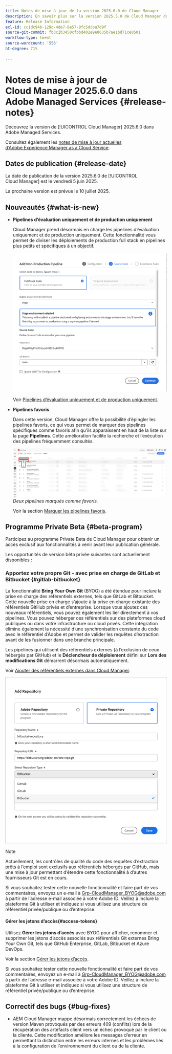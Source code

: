 ```yaml
---
title: Notes de mise à jour de la version 2025.6.0 de Cloud Manager
description: En savoir plus sur la version 2025.5.0 de Cloud Manager dans Adobe Managed Services.
feature: Release Information
exl-id: cc1dc94b-129d-4de7-8e57-8fc5dcba7d9f
source-git-commit: fb3c2b3450cfbbd402e9e0635b7ae1bd71ce0501
workflow-type: tm+mt
source-wordcount: '556'
ht-degree: 71%

---
```


# Notes de mise à jour de Cloud Manager 2025.6.0 dans Adobe Managed Services {#release-notes}

<!-- RELEASE WIKI  https://wiki.corp.adobe.com/display/DMSArchitecture/Cloud+Manager+2025.04.0+Release -->

Découvrez la version de [!UICONTROL Cloud Manager] 2025.6.0 dans Adobe Managed Services.

Consultez également les [notes de mise à jour actuelles d’Adobe Experience Manager as a Cloud Service](https://experienceleague.adobe.com/fr/docs/experience-manager-cloud-service/content/release-notes/home).

## Dates de publication {#release-date}

La date de publication de la version 2025.6.0 de [!UICONTROL Cloud Manager] est le vendredi 5 juin 2025.

<!-- There are no significant new features or bug fixes in the May Cloud Manager release. -->

La prochaine version est prévue le 10 juillet 2025.

<!-- SAVE FOR FUTURE POSSIBLE USE There are no significant new features or bug fixes in the May Cloud Manager release. -->


## Nouveautés {#what-is-new}

* **Pipelines d’évaluation uniquement et de production uniquement**

  Cloud Manager prend désormais en charge les pipelines d’évaluation uniquement et de production uniquement. Cette fonctionnalité vous permet de diviser les déploiements de production full stack en pipelines plus petits et spécifiques à un objectif. <!-- This feature went into GA from Private beta in the June 5, 2025 CM release -->

  ![Boîte de dialogue Ajouter un pipeline hors production avec le bouton radio Code de pile complète sélectionné et Environnement d’évaluation sélectionné](/help/release-notes/assets/add-non-production-pipeline.png)

  Voir [Pipelines d’évaluation uniquement et de production uniquement](/help/using/stage-prod-only.md).

* **Pipelines favoris**

  Dans cette version, Cloud Manager offre la possibilité d’épingler les pipelines favoris, ce qui vous permet de marquer des pipelines spécifiques comme favoris afin qu’ils apparaissent en haut de la liste sur la page **Pipelines**. Cette amélioration facilite la recherche et l’exécution des pipelines fréquemment consultés. <!-- CMGR-68293 -->

  ![Pipelines marqués comme favoris](/help/release-notes/assets/pipeline-favorites.png) *Deux pipelines marqués comme favoris.*

  Voir la section [Marquer les pipelines favoris](/help/using/managing-pipelines.md#pipeline-favorites).


## Programme Private Beta {#beta-program}

Participez au programme Private Beta de Cloud Manager pour obtenir un accès exclusif aux fonctionnalités à venir avant leur publication générale.

Les opportunités de version bêta privée suivantes sont actuellement disponibles :


### Apportez votre propre Git - avec prise en charge de GitLab et Bitbucket {#gitlab-bitbucket}

La fonctionnalité **Bring Your Own Git** (BYOG) a été étendue pour inclure la prise en charge des référentiels externes, tels que GitLab et Bitbucket. Cette nouvelle prise en charge s’ajoute à la prise en charge existante des référentiels GitHub privés et d’entreprise. Lorsque vous ajoutez ces nouveaux référentiels, vous pouvez également les lier directement à vos pipelines. Vous pouvez héberger ces référentiels sur des plateformes cloud publiques ou dans votre infrastructure ou cloud privés. Cette intégration élimine également la nécessité d’une synchronisation constante du code avec le référentiel d’Adobe et permet de valider les requêtes d’extraction avant de les fusionner dans une branche principale.

Les pipelines qui utilisent des référentiels externes (à l’exclusion de ceux hébergés par GitHub) et le **Déclencheur de déploiement** défini sur **Lors des modifications Git** démarrent désormais automatiquement.

Voir [Ajouter des référentiels externes dans Cloud Manager](/help/managing-code/external-repositories.md).

![Boîte de dialogue Ajouter un référentiel](/help/release-notes/assets/repositories-add-release-notes.png)

>[!NOTE]
>
>Actuellement, les contrôles de qualité du code des requêtes d’extraction prêts à l’emploi sont exclusifs aux référentiels hébergés par GitHub, mais une mise à jour permettant d’étendre cette fonctionnalité à d’autres fournisseurs Git est en cours.

Si vous souhaitez tester cette nouvelle fonctionnalité et faire part de vos commentaires, envoyez un e-mail à [Grp-CloudManager_BYOG@adobe.com](mailto:Grp-CloudManager_BYOG@adobe.com) à partir de l’adresse e-mail associée à votre Adobe ID. Veillez à inclure la plateforme Git à utiliser et indiquez si vous utilisez une structure de référentiel privée/publique ou d’entreprise.

#### Gérer les jetons d’accès{#access-tokens}

Utilisez **Gérer les jetons d’accès** avec BYOG pour afficher, renommer et supprimer les jetons d’accès associés aux référentiels Git externes Bring Your Own Git, tels que GitHub Enterprise, GitLab, Bitbucket et Azure DevOps.

Voir la section [Gérer les jetons d’accès](/help/managing-code/manage-access-tokens.md).

Si vous souhaitez tester cette nouvelle fonctionnalité et faire part de vos commentaires, envoyez un e-mail à [Grp-CloudManager_BYOG@adobe.com](mailto:Grp-CloudManager_BYOG@adobe.com) à partir de l’adresse e-mail associée à votre Adobe ID. Veillez à inclure la plateforme Git à utiliser et indiquez si vous utilisez une structure de référentiel privée/publique ou d’entreprise.


## Correctif des bugs {#bug-fixes}

* AEM Cloud Manager mappe désormais correctement les échecs de version Maven provoqués par des erreurs 409 (conflits) lors de la récupération des artefacts client vers un échec provoqué par le client ou la cliente. Cette modification améliore les messages d’erreur en permettant la distinction entre les erreurs internes et les problèmes liés à la configuration de l’environnement du client ou de la cliente. <!-- CMGR-66673 -->

<!--
Known Issues {#known-issues}

* A -->
